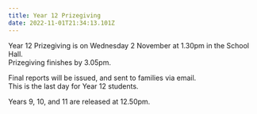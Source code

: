 ```yaml
---
title: Year 12 Prizegiving
date: 2022-11-01T21:34:13.101Z
---
```

Year 12 Prizegiving is on Wednesday 2 November at 1.30pm in the School Hall.  
Prizegiving finishes by 3.05pm. 


Final reports will be issued, and sent to families via email.  
This is the last day for Year 12 students.  

Years 9, 10, and 11 are released at 12.50pm.  

